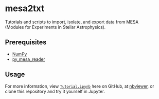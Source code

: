 # mesa2txt
Tutorials and scripts to import, isolate, and export data from [MESA](http://mesa.sourceforge.net/) (Modules for Experiments
in Stellar Astrophysics).

## Prerequisites
- [NumPy](https://docs.scipy.org/doc/numpy/user/install.html)
- [py_mesa_reader](https://github.com/wmwolf/py_mesa_reader)

## Usage
For more information, view [`Tutorial.ipynb`](https://github.com/sabaronett/mesa2txt/blob/master/Tutorial.ipynb) here on GitHub, at [nbviewer](https://nbviewer.jupyter.org/github/sabaronett/mesa2txt/blob/master/Tutorial.ipynb), or clone this repository and try it yourself in Jupyter.
